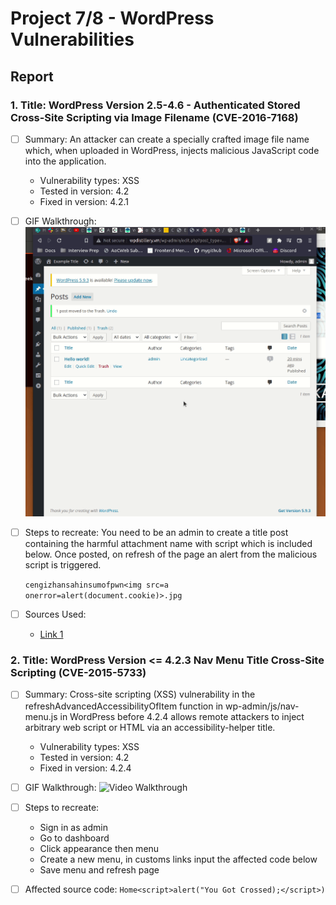 # Project 7/8 - WordPress Vulnerabilities

## Report

### 1. Title: WordPress Version 2.5-4.6 - Authenticated Stored Cross-Site Scripting via Image Filename (CVE-2016-7168)
  - [ ] Summary: An attacker can create a specially crafted image file name which, when uploaded in WordPress, injects malicious JavaScript code into the application.
   
    - Vulnerability types: XSS
    - Tested in version: 4.2
    - Fixed in version: 4.2.1
    
  - [ ] GIF Walkthrough: <img src="wp_xss.gif" alt="Cross-Site Scripting (XSS)">
  - [ ] Steps to recreate: You need to be an admin to create a title post containing the harmful attachment name with script which is included below. Once posted, on refresh of the page an alert from the malicious script is triggered.

    `cengizhansahinsumofpwn<img src=a onerror=alert(document.cookie)>.jpg`

  - [ ] Sources Used: 
    - [Link 1](https://sumofpwn.nl/advisory/2016/persistent_cross_site_scripting_vulnerability_in_wordpress_due_to_unsafe_processing_of_file_names.html)

### 2. Title: WordPress Version <= 4.2.3 Nav Menu Title Cross-Site Scripting (CVE-2015-5733)
  - [ ] Summary: Cross-site scripting (XSS) vulnerability in the refreshAdvancedAccessibilityOfItem function in wp-admin/js/nav-menu.js in WordPress before 4.2.4 allows remote attackers to inject arbitrary web script or HTML via an accessibility-helper title.
  
    - Vulnerability types: XSS
    - Tested in version: 4.2
    - Fixed in version: 4.2.4
    
  - [ ] GIF Walkthrough: <img src='' width='' alt='Video Walkthrough' />
  - [ ] Steps to recreate:
      - Sign in as admin
      - Go to dashboard
      - Click appearance then menu
      - Create a new menu, in customs links input the affected code below 
      - Save menu and refresh page
      
  - [ ] Affected source code:
     `Home<script>alert("You Got Crossed);</script>)`
